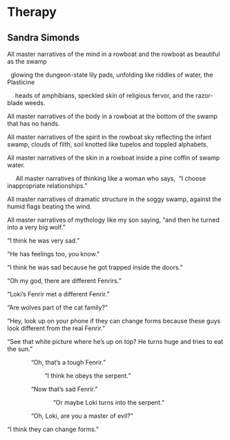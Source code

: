 # Therapy
## Sandra Simonds
All master narratives of the mind in a rowboat and the rowboat as beautiful as
the swamp

  glowing the dungeon-state lily pads, unfolding like riddles of water, the
Plasticine

     heads of amphibians, speckled skin of religious fervor, and the razor-
blade weeds.

All master narratives of the body in a rowboat at the bottom of the swamp that
has no hands.

All master narratives of the spirit in the rowboat sky reflecting the infant
swamp, clouds of filth, soil knotted like tupelos and toppled alphabets.

All master narratives of the skin in a rowboat inside a pine coffin of swamp
water.

     All master narratives of thinking like a woman who says,  “I choose
inappropriate relationships.”

All master narratives of dramatic structure in the soggy swamp, against the
humid flags beating the wind.

All master narratives of mythology like my son saying, “and then he turned
into a very big wolf.”

“I think he was very sad.”

“He has feelings too, you know.”

“I think he was sad because he got trapped inside the doors.”

“Oh my god, there are different Fenrirs.”

“Loki’s Fenrir met a different Fenrir.”

“Are wolves part of the cat family?”

“Hey, look up on your phone if they can change forms because these guys look
different from the real Fenrir.”

“See that white picture where he’s up on top? He turns huge and tries to eat
the sun.”

              “Oh, that’s a tough Fenrir.”

                      “I think he obeys the serpent.”

              “Now that’s sad Fenrir.”

                           “Or maybe Loki turns into the serpent.”

              “Oh, Loki, are you a master of evil?”

“I think they can change forms.”